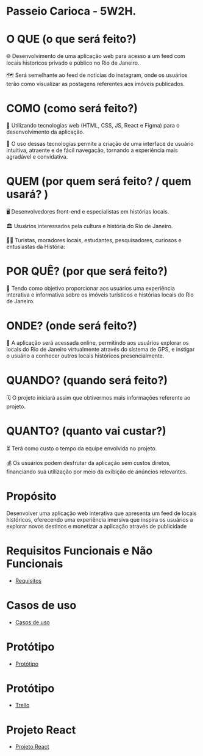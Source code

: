 # Passeio Carioca - 5W2H.

# O QUE (o que será feito?)

🌐 Desenvolvimento de uma aplicação web para acesso a um feed com locais historicos privado e público no Rio de Janeiro. 

🗺️ Será semelhante ao feed de noticias do instagram, onde os usuários terão como visualizar as postagens referentes aos imóveis publicados.


# COMO (como será feito?)

🚀 Utilizando tecnologias web (HTML, CSS, JS, React e Figma) para o desenvolvimento da aplicação. 

🎨 O uso dessas tecnologias permite a criação de uma interface de usuário intuitiva, atraente e de fácil navegação, tornando a experiência mais agradável e convidativa.


# QUEM (por quem será feito? / quem usará? )

🖥️ Desenvolvedores front-end e especialistas em histórias locais. 

🏛️ Usuários interessados pela cultura e história do Rio de Janeiro.

🕵️‍♂️ Turistas, moradores locais, estudantes, pesquisadores, curiosos e entusiastas da História:

# POR QUÊ? (por que será feito?)

🏢 Tendo como objetivo proporcionar aos usuários uma experiência interativa e informativa sobre os imóveis turísticos e histórias locais do Rio de Janeiro.


# ONDE? (onde será feito?)

📲 A aplicação será acessada online, permitindo aos usuários explorar os locais do Rio de Janeiro virtualmente através do sistema de GPS, e instigar o usuário a conhecer outros locais históricos presencialmente.

# QUANDO? (quando será feito?)

🗓️ O projeto iniciará assim que obtivermos mais informações referente ao projeto.

# QUANTO? (quanto vai custar?)

⏳ Terá como custo o tempo da equipe envolvida no projeto.

💰 Os usuários podem desfrutar da aplicação sem custos diretos, financiando sua utilização por meio da exibição de anúncios relevantes.

# Propósito

Desenvolver uma aplicação web interativa que apresenta um feed de locais históricos, oferecendo uma experiência imersiva que inspira os usuários a explorar novos destinos e monetizar a aplicação através de publicidade 


# Requisitos Funcionais e Não Funcionais
- [Requisitos](https://github.com/Felipe-Filgueiras/FrontTarde/blob/main/requisitos.md)

# Casos de uso
- [Casos de uso](https://github.com/Felipe-Filgueiras/FrontTarde/blob/main/CasosDeUso.md)

# Protótipo

- [Protótipo](https://www.figma.com/proto/pm5oN0kMMPUZqSkPkQI3hQ/Untitled?type=design&node-id=1-6&t=BNjZM8HflUfnN2d1-1&scaling=scale-down&page-id=0%3A1&starting-point-node-id=2%3A5&mode=design)

# Protótipo

- [Trello](https://trello.com/b/LafxQMrJ/projetofrontend)

# Projeto React

- [Projeto React](https://github.com/Felipe-Filgueiras/FrontTarde/tree/main/passeio-carioca)
  
